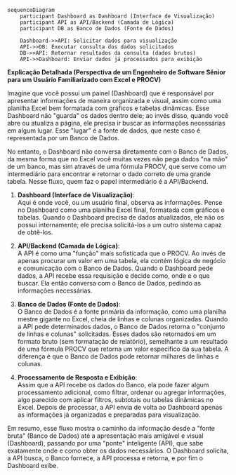 ```mermaid
sequenceDiagram
    participant Dashboard as Dashboard (Interface de Visualização)
    participant API as API/Backend (Camada de Lógica)
    participant DB as Banco de Dados (Fonte de Dados)

    Dashboard->>API: Solicitar dados para visualização
    API->>DB: Executar consulta dos dados solicitados
    DB->>API: Retornar resultados da consulta (dados brutos)
    API->>Dashboard: Enviar dados já processados para exibição
```

**Explicação Detalhada (Perspectiva de um Engenheiro de Software Sênior para um Usuário Familiarizado com Excel e PROCV)**

Imagine que você possui um painel (Dashboard) que é responsável por apresentar informações de maneira organizada e visual, assim como uma planilha Excel bem formatada com gráficos e tabelas dinâmicas. Esse Dashboard não "guarda" os dados dentro dele; ao invés disso, quando você abre ou atualiza a página, ele precisa ir buscar as informações necessárias em algum lugar. Esse "lugar" é a fonte de dados, que neste caso é representada por um Banco de Dados.

No entanto, o Dashboard não conversa diretamente com o Banco de Dados, da mesma forma que no Excel você muitas vezes não pega dados "na mão" de um banco, mas sim através de uma fórmula PROCV, que serve como um intermediário para encontrar e retornar o dado correto de uma grande tabela. Nesse fluxo, quem faz o papel intermediário é a API/Backend.

1. **Dashboard (Interface de Visualização)**:  
   Aqui é onde você, ou um usuário final, observa as informações. Pense no Dashboard como uma planilha Excel final, formatada com gráficos e tabelas. Quando o Dashboard precisa de dados atualizados, ele não os possui internamente; ele precisa solicitá-los a um outro sistema capaz de obtê-los.

2. **API/Backend (Camada de Lógica)**:  
   A API é como uma "função" mais sofisticada que o PROCV. Ao invés de apenas procurar um valor em uma tabela, ela contém lógica de negócio e comunicação com o Banco de Dados. Quando o Dashboard pede dados, a API recebe essa requisição e decide como, onde e o que buscar. Ela então conversa com o Banco de Dados, pedindo as informações necessárias.

3. **Banco de Dados (Fonte de Dados)**:  
   O Banco de Dados é a fonte primária da informação, como uma planilha mestre gigante no Excel, cheia de linhas e colunas organizadas. Quando a API pede determinados dados, o Banco de Dados retorna o "conjunto de linhas e colunas" solicitadas. Esses dados são retornados em um formato bruto (sem formatação de relatório), semelhante a um resultado de uma fórmula PROCV que retorna um valor específico da sua tabela. A diferença é que o Banco de Dados pode retornar milhares de linhas e colunas.

4. **Processamento de Resposta e Exibição**:  
   Assim que a API recebe os dados do Banco, ela pode fazer algum processamento adicional, como filtrar, ordenar ou agregar informações, algo parecido com aplicar filtros, subtotais ou tabelas dinâmicas no Excel. Depois de processar, a API envia de volta ao Dashboard apenas as informações já organizadas e preparadas para visualização.

Em resumo, esse fluxo mostra o caminho da informação desde a "fonte bruta" (Banco de Dados) até a apresentação mais amigável e visual (Dashboard), passando por uma "ponte" inteligente (API), que sabe exatamente onde e como obter os dados necessários. O Dashboard solicita, a API busca, o Banco fornece, a API processa e retorna, e por fim o Dashboard exibe.